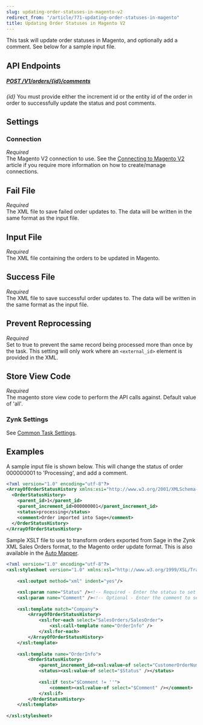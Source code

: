 ```yaml
---
slug: updating-order-statuses-in-magento-v2
redirect_from: "/article/771-updating-order-statuses-in-magento"
title: Updating Order Statuses in Magento V2
---
```

This task will update order statuses in Magento, and optionally add a comment. See below for a sample input file.

## API Endpoints
##### [POST /V1/orders/{id}/comments](https://devdocs.magento.com/redoc/2.3/admin-rest-api.html#operation/salesOrderManagementV1AddCommentPost)
_{id}_ You must provide either the increment id or the entity id of the order in order to successfully update the status and post comments.

## Settings
### Connection
_Required_  
The Magento V2 connection to use. See the [Connecting to Magento V2](connecting-to-magento-v2) article if you require more information on how to create/manage connections.

## Fail File
_Required_  
The XML file to save failed order updates to. The data will be written in the same format as the input file.

## Input File
_Required_  
The XML file containing the orders to be updated in Magento.

## Success File
_Required_  
The XML file to save successful order updates to. The data will be written in the same format as the input file.

## Prevent Reprocessing
_Required_  
Set to true to prevent the same record being processed more than once by the task. This setting will only work where an `<external_id>` element is provided in the XML.

## Store View Code
_Required_  
The magento store view code to perform the API calls against. Default value of 'all'.

### Zynk Settings
See [Common Task Settings](common-task-settings).

## Examples
A sample input file is shown below. This will change the status of order 000000001 to 'Processing', and add a comment.
```xml
<?xml version="1.0" encoding="utf-8"?>
<ArrayOfOrderStatusHistory xmlns:xsi="http://www.w3.org/2001/XMLSchema-instance" xmlns:xsd="http://www.w3.org/2001/XMLSchema">
  <OrderStatusHistory>
    <parent_id>1</parent_id>
    <parent_increment_id>000000001</parent_increment_id>
    <status>processing</status>
    <comment>Order imported into Sage</comment>
  </OrderStatusHistory>
</ArrayOfOrderStatusHistory>
```

Sample XSLT file to use to transform orders exported from Sage in the Zynk XML Sales Orders format, to the Magento order update format. This is also available in the [Auto Mapper](auto-mapper).
```xml
<?xml version="1.0" encoding="utf-8"?>
<xsl:stylesheet version="1.0" xmlns:xsl="http://www.w3.org/1999/XSL/Transform">
    
    <xsl:output method="xml" indent="yes"/>

    <xsl:param name="Status" /><!-- Required - Enter the status to set in Magento -->
    <xsl:param name="Comment" /><!-- Optional - Enter the comment to set in Magento -->
    
    <xsl:template match="Company">
        <ArrayOfOrderStatusHistory>
            <xsl:for-each select="SalesOrders/SalesOrder">
                <xsl:call-template name="OrderInfo" />
            </xsl:for-each>
        </ArrayOfOrderStatusHistory>
    </xsl:template>
    
    <xsl:template name="OrderInfo">
        <OrderStatusHistory>
            <parent_increment_id><xsl:value-of select="CustomerOrderNumber" /></parent_increment_id>
            <status><xsl:value-of select="$Status" /></status>
    
            <xsl:if test="$Comment != ''">
                <comment><xsl:value-of select="$Comment" /></comment>
            </xsl:if>
        </OrderStatusHistory>
    </xsl:template>
    
</xsl:stylesheet>
```
